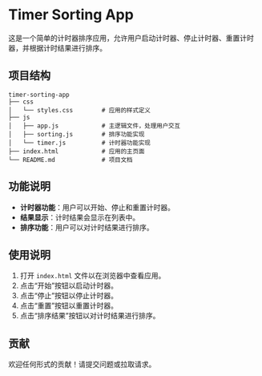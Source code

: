 # Timer Sorting App

这是一个简单的计时器排序应用，允许用户启动计时器、停止计时器、重置计时器，并根据计时结果进行排序。

## 项目结构

```
timer-sorting-app
├── css
│   └── styles.css        # 应用的样式定义
├── js
│   ├── app.js            # 主逻辑文件，处理用户交互
│   ├── sorting.js        # 排序功能实现
│   └── timer.js          # 计时器功能实现
├── index.html            # 应用的主页面
└── README.md             # 项目文档
```

## 功能说明

- **计时器功能**：用户可以开始、停止和重置计时器。
- **结果显示**：计时结果会显示在列表中。
- **排序功能**：用户可以对计时结果进行排序。

## 使用说明

1. 打开 `index.html` 文件以在浏览器中查看应用。
2. 点击“开始”按钮以启动计时器。
3. 点击“停止”按钮以停止计时器。
4. 点击“重置”按钮以重置计时器。
5. 点击“排序结果”按钮以对计时结果进行排序。

## 贡献

欢迎任何形式的贡献！请提交问题或拉取请求。